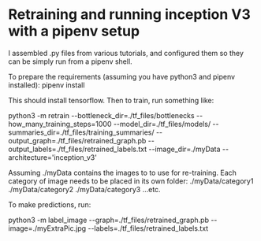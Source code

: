# Retraining and running inception V3 with a pipenv setup

I assembled .py files from various tutorials, and configured them so they can be simply run from a pipenv shell.

To prepare the requirements (assuming you have python3 and pipenv installed):
pipenv install

This should install tensorflow.
Then to train, run something like:

python3 -m retrain --bottleneck_dir=./tf_files/bottlenecks --how_many_training_steps=1000 --model_dir=./tf_files/models/ --summaries_dir=./tf_files/training_summaries/ --output_graph=./tf_files/retrained_graph.pb --output_labels=./tf_files/retrained_labels.txt --image_dir=./myData --architecture='inception_v3'

Assuming ./myData contains the images to to use for re-training. Each category of image needs to be placed in its own folder:
./myData/category1
./myData/category2
./myData/category3 
...etc.

To make predictions, run:

python3 -m label_image --graph=./tf_files/retrained_graph.pb  --image=./myExtraPic.jpg --labels=./tf_files/retrained_labels.txt
